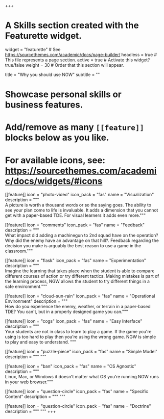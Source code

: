 +++
# A Skills section created with the Featurette widget.
widget = "featurette"  # See https://sourcethemes.com/academic/docs/page-builder/
headless = true  # This file represents a page section.
active = true  # Activate this widget? true/false
weight = 30  # Order that this section will appear.

title = "Why you should use NGW"
subtitle = ""

# Showcase personal skills or business features.
# 
# Add/remove as many `[[feature]]` blocks below as you like.
# 
# For available icons, see: https://sourcethemes.com/academic/docs/widgets/#icons

[[feature]]
  icon = "photo-video"
  icon_pack = "fas"
  name = "Visualization"
  description = """  
  A picture is worth a thousand words or so the saying goes. The ability to see
  your plan come to life is invaluable. It adds a dimension that you cannot get
  with a paper-based TDE. For visual learners it adds even more."""
  
[[feature]]
  icon = "comments"
  icon_pack = "fas"
  name = "Feedback"
  description = """  
  What impact did adding a machinegun to 2nd squad have on the operation? Why
  did the enemy have an advantage on that hill?. Feedback regarding the decision
  you make is arguably the best reason to use a game in the classroom."""  
  
[[feature]]
  icon = "flask"
  icon_pack = "fas"
  name = "Experimentation"
  description = """  
  Imagine the learning that takes place when the student is able to compare
  different courses of action or try different tactics. Making mistakes is part
  of the learning process, NGW allows the student to try different things in a
  safe environment."""

  [[feature]]
  icon = "cloud-sun-rain"
  icon_pack = "fas"
  name = "Operational Environment"
  description = """  
  How do you experience the enemy, weather, or terrain in a paper-based TDE? You
  can't, but in a properly designed game you can."""  
  
  [[feature]]
  icon = "cogs"
  icon_pack = "fas"
  name = "Easy Interface"
  description = """  
  Your students are not in class to learn to play a game. If the game you're
  using is too hard to play then you're using the wrong game. NGW is simple to
  play and easy to understand. """

  [[feature]]
  icon = "puzzle-piece"
  icon_pack = "fas"
  name = "Simple Model"
  description = """ """  
  
[[feature]]
  icon = "ban"
  icon_pack = "fas"
  name = "OS Agnostic"
  description = """  
  Linux, Mac, or Windows it doesn't matter what OS you're running NGW runs in
  your web browser."""

  [[feature]]
  icon = "question-circle"
  icon_pack = "fas"
  name = "Specific Content"
  description = """ """  
  
  [[feature]]
  icon = "question-circle"
  icon_pack = "fas"
  name = "Doctrine"
  description = """ """
+++
